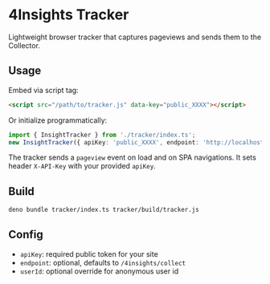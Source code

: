 # 4Insights Tracker

Lightweight browser tracker that captures pageviews and sends them to the Collector.

## Usage

Embed via script tag:
```html
<script src="/path/to/tracker.js" data-key="public_XXXX"></script>
```

Or initialize programmatically:
```ts
import { InsightTracker } from './tracker/index.ts';
new InsightTracker({ apiKey: 'public_XXXX', endpoint: 'http://localhost:8000/4insights/collect' });
```

The tracker sends a `pageview` event on load and on SPA navigations. It sets header `X-API-Key` with your provided `apiKey`.

## Build
```bash
deno bundle tracker/index.ts tracker/build/tracker.js
```

## Config
- `apiKey`: required public token for your site
- `endpoint`: optional, defaults to `/4insights/collect`
- `userId`: optional override for anonymous user id

